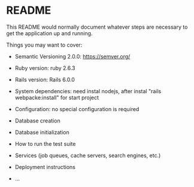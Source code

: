 # README

This README would normally document whatever steps are necessary to get the
application up and running.

Things you may want to cover:

* Semantic Versioning 2.0.0: https://semver.org/

* Ruby version: ruby 2.6.3

* Rails version: Rails 6.0.0

* System dependencies: need instal nodejs, after instal "rails webpacke:install" for start project

* Configuration: no special configuration is required

* Database creation

* Database initialization

* How to run the test suite

* Services (job queues, cache servers, search engines, etc.)

* Deployment instructions

* ...
